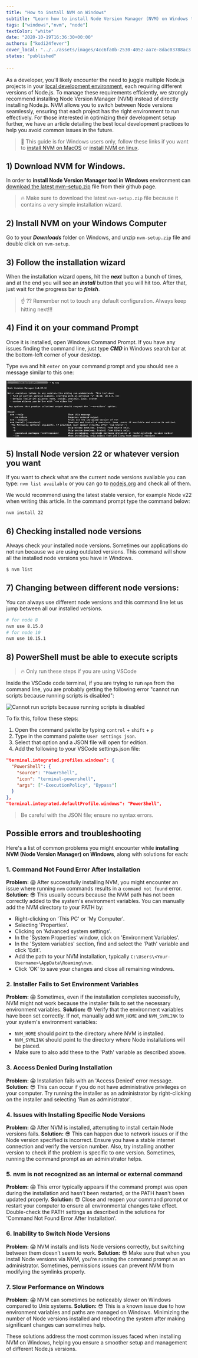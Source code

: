 ```yaml
---
title: "How to install NVM on Windows"
subtitle: "Learn how to install Node Version Manager (NVM) on Windows to manage multiple Node.js versions efficiently."
tags: ["windows","nvm", "node"]
textColor: "white"
date: "2020-10-19T16:36:30+00:00"
authors: ["kodi24fever"]
cover_local: "../../assets/images/4cc6fa0b-2530-4052-aa7e-8dac03788ac3.png"
status: "published"

---
```


As a developer, you'll likely encounter the need to juggle multiple Node.js projects in your [local development environment](https://4geeks.com/lesson/what-is-an-environment-in-programming), each requiring different versions of Node.js. To manage these requirements efficiently, we strongly recommend installing Node Version Manager (NVM) instead of directly installing Node.js. NVM allows you to switch between Node versions seamlessly, ensuring that each project has the right environment to run effectively. For those interested in optimizing their development setup further, we have an article detailing the best local development practices to help you avoid common issues in the future.

> 📝 This guide is for Windows users only, follow these links if you want to [install NVM on MacOS](https://4geeks.com/how-to/install-node-nvm-mac-osx) or [install NVM on linux](https://4geeks.com/how-to/install-nvm-linux).

## 1) Download NVM for Windows.  

In order to **install Node Version Manager tool in Windows** environment can [download the latest nvm-setup.zip](https://github.com/coreybutler/nvm-windows/releases/tag/1.1.12/nvm-setup.zip) file from their github page.

> 🔥 Make sure to download the latest `nvm-setup.zip` file because it contains a very simple installation wizard.  

## 2) Install NVM on your Windows Computer

Go to your ***Downloads*** folder on Windows, and unzip ```nvm-setup.zip``` file and double click on ```nvm-setup```.

## 3) Follow the installation wizard

When the installation wizard opens, hit the ***next*** button a bunch of times, and at the end you will see an ***install*** button that you will hit too. After that, just wait for the progress bar to ***finish***.  

> :point_up: ?? Remember not to touch any default configuration. Always keep hitting next!!!

## 4) Find it on your command Prompt

Once it is installed, open Windows Command Prompt. If you have any issues finding the command line, just type ***CMD*** in Windows search bar at the bottom-left corner of your desktop. 

Type `nvm` and hit `enter` on your command prompt and you should see a message similar to this one:

![nvm windows installation success](https://github.com/breatheco-de/content/blob/master/src/assets/images/nvm-installation-success.png?raw=true)

## 5) Install Node version 22 or whatever version you want

If you want to check what are the current node versions available you can type: `nvm list available` or you can go to [nodejs.org](https://nodejs.org/en/about/previous-releases#looking-for-latest-release-of-a-version-branch) and check all of them. 

We would recommend using the latest stable version, for example Node v22 when writing this article. In the command prompt type the command below: 

```bash
nvm install 22
```

## 6) Checking installed node versions

Always check your installed node versions. Sometimes our applications do not run because we are using outdated versions. This command will show all the installed node versions you have in Windows.

```bash
$ nvm list
```
  
## 7) Changing between different node versions:  

You can always use different node versions and this command line let us jump between all our installed versions.  

```bash
# for node 8
nvm use 8.15.0
# for node 10
nvm use 10.15.1
```

## 8) PowerShell must be able to execute scripts

> 🔥 Only run these steps if you are using VSCode

Inside the VSCode code terminal, if you are trying to run `npm` from the command line, you are probably getting the following error "cannot run scripts because running scripts is disabled":

![Cannot run scripts because running scripts is disabled](https://github.com/breatheco-de/content/blob/master/src/assets/assets/assets/disabled-error-message.jpg?raw=true)

To fix this, follow these steps:

1. Open the command palette by typing `control` + `shift` + `p`
2. Type in the command palette `User settings json`.
3. Select that option and a JSON file will open for edition.
4. Add the following to your VSCode settings.json file:
   
```json
"terminal.integrated.profiles.windows": {
  "PowerShell": {
    "source": "PowerShell",
    "icon": "terminal-powershell",
    "args": ["-ExecutionPolicy", "Bypass"]
  }
},
"terminal.integrated.defaultProfile.windows": "PowerShell",
```

> Be careful with the JSON file; ensure no syntax errors.


## Possible errors and troubleshooting 
 
Here's a list of common problems you might encounter while **installing NVM (Node Version Manager) on Windows**, along with solutions for each:

### 1. **Command Not Found Error After Installation**

**Problem:** 😱 After successfully installing NVM, you might encounter an issue where running `nvm` commands results in a `command not found` error.
**Solution:** 😎 This usually occurs because the NVM path has not been correctly added to the system's environment variables. You can manually add the NVM directory to your PATH by:
   - Right-clicking on 'This PC' or 'My Computer'.
   - Selecting 'Properties'.
   - Clicking on 'Advanced system settings'.
   - In the 'System Properties' window, click on 'Environment Variables'.
   - In the 'System variables' section, find and select the 'Path' variable and click 'Edit'.
   - Add the path to your NVM installation, typically `C:\Users\<Your-Username>\AppData\Roaming\nvm`.
   - Click 'OK' to save your changes and close all remaining windows.

### 2. **Installer Fails to Set Environment Variables**

**Problem:** 😱 Sometimes, even if the installation completes successfully, NVM might not work because the installer fails to set the necessary environment variables.
**Solution:** 😎 Verify that the environment variables have been set correctly. If not, manually add `NVM_HOME` and `NVM_SYMLINK` to your system's environment variables:
   - `NVM_HOME` should point to the directory where NVM is installed.
   - `NVM_SYMLINK` should point to the directory where Node installations will be placed.
   - Make sure to also add these to the 'Path' variable as described above.

### 3. **Access Denied During Installation**

**Problem:** 😱 Installation fails with an 'Access Denied' error message.
**Solution:** 😎 This can occur if you do not have administrative privileges on your computer. Try running the installer as an administrator by right-clicking on the installer and selecting 'Run as administrator'.

### 4. **Issues with Installing Specific Node Versions**

**Problem:** 😱 After NVM is installed, attempting to install certain Node versions fails.
**Solution:** 😎 This can happen due to network issues or if the Node version specified is incorrect. Ensure you have a stable internet connection and verify the version number. Also, try installing another version to check if the problem is specific to one version. Sometimes, running the command prompt as an administrator helps.

### 5. **nvm is not recognized as an internal or external command**

**Problem:** 😱 This error typically appears if the command prompt was open during the installation and hasn’t been restarted, or the PATH hasn't been updated properly.
**Solution:** 😎 Close and reopen your command prompt or restart your computer to ensure all environmental changes take effect. Double-check the PATH settings as described in the solutions for 'Command Not Found Error After Installation'.

### 6. **Inability to Switch Node Versions**

**Problem:** 😱 NVM installs and lists Node versions correctly, but switching between them doesn’t seem to work.
**Solution:** 😎 Make sure that when you install Node versions via NVM, you’re running the command prompt as an administrator. Sometimes, permissions issues can prevent NVM from modifying the symlinks properly.

### 7. **Slow Performance on Windows**

**Problem:** 😱 NVM can sometimes be noticeably slower on Windows compared to Unix systems.
**Solution:** 😎 This is a known issue due to how environment variables and paths are managed on Windows. Minimizing the number of Node versions installed and rebooting the system after making significant changes can sometimes help.

These solutions address the most common issues faced when installing NVM on Windows, helping you ensure a smoother setup and management of different Node.js versions.

